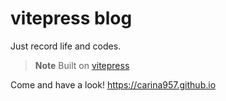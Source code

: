 # vitepress blog

Just record life and codes.

> **Note**
> Built on [vitepress](https://vitepress.vuejs.org/)

Come and have a look! <https://carina957.github.io>
